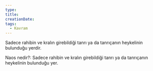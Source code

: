 ```yaml
---
type:
title:
creationDate:
tags:
  - Kavram
---
```

Sadece rahibin ve kralın girebildiği tanrı ya da tanrıçanın heykelinin bulunduğu yerdir.

Naos nedir?: Sadece rahibin ve kralın girebildiği tanrı ya da tanrıçanın heykelinin bulunduğu yer.